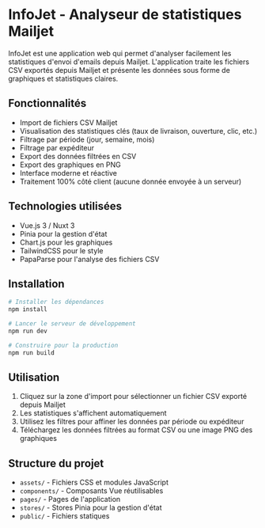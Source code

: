 # InfoJet - Analyseur de statistiques Mailjet

InfoJet est une application web qui permet d'analyser facilement les statistiques d'envoi d'emails depuis Mailjet. L'application traite les fichiers CSV exportés depuis Mailjet et présente les données sous forme de graphiques et statistiques claires.

## Fonctionnalités

- Import de fichiers CSV Mailjet
- Visualisation des statistiques clés (taux de livraison, ouverture, clic, etc.)
- Filtrage par période (jour, semaine, mois)
- Filtrage par expéditeur
- Export des données filtrées en CSV
- Export des graphiques en PNG
- Interface moderne et réactive
- Traitement 100% côté client (aucune donnée envoyée à un serveur)

## Technologies utilisées

- Vue.js 3 / Nuxt 3
- Pinia pour la gestion d'état
- Chart.js pour les graphiques
- TailwindCSS pour le style
- PapaParse pour l'analyse des fichiers CSV

## Installation

```bash
# Installer les dépendances
npm install

# Lancer le serveur de développement
npm run dev

# Construire pour la production
npm run build
```

## Utilisation

1. Cliquez sur la zone d'import pour sélectionner un fichier CSV exporté depuis Mailjet
2. Les statistiques s'affichent automatiquement
3. Utilisez les filtres pour affiner les données par période ou expéditeur
4. Téléchargez les données filtrées au format CSV ou une image PNG des graphiques

## Structure du projet

- `assets/` - Fichiers CSS et modules JavaScript 
- `components/` - Composants Vue réutilisables
- `pages/` - Pages de l'application
- `stores/` - Stores Pinia pour la gestion d'état
- `public/` - Fichiers statiques
